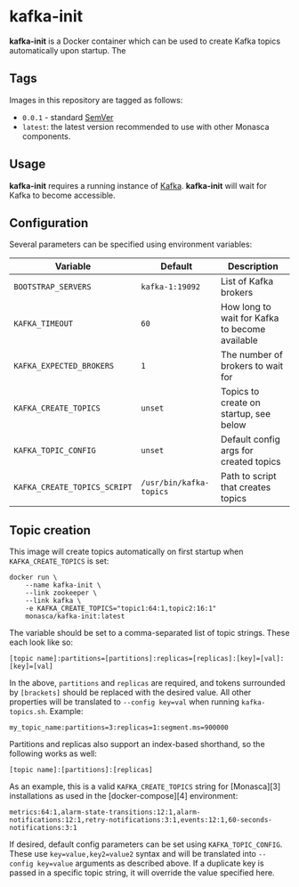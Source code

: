 kafka-init
==========

**kafka-init** is a Docker container which can be used to create Kafka topics automatically upon startup. The 

Tags
----

Images in this repository are tagged as follows:

* `0.0.1` - standard [SemVer][1]
* `latest`: the latest version recommended to use with other Monasca
  components.


Usage
-----

**kafka-init** requires a running instance of [Kafka][2]. **kafka-init** will wait for Kafka to become accessible.

Configuration
-------------

Several parameters can be specified using environment variables:

| Variable                      | Default          | Description                           |
|-------------------------------|------------------|---------------------------------------|
| `BOOTSTRAP_SERVERS`           | `kafka-1:19092`  | List of Kafka brokers              |
| `KAFKA_TIMEOUT`               | `60`      | How long to wait for Kafka to become available |
| `KAFKA_EXPECTED_BROKERS`      | `1`       | The number of brokers to wait for |
| `KAFKA_CREATE_TOPICS`         | `unset`   | Topics to create on startup, see below       |
| `KAFKA_TOPIC_CONFIG`          | `unset`   | Default config args for created topics       |
| `KAFKA_CREATE_TOPICS_SCRIPT`  | `/usr/bin/kafka-topics` | Path to script that creates topics |

Topic creation
--------------

This image will create topics automatically on first startup when
`KAFKA_CREATE_TOPICS` is set:

```
docker run \
    --name kafka-init \
    --link zookeeper \
    --link kafka \
    -e KAFKA_CREATE_TOPICS="topic1:64:1,topic2:16:1"
    monasca/kafka-init:latest
```

The variable should be set to a comma-separated list of topic strings. These
each look like so:

```
[topic name]:partitions=[partitions]:replicas=[replicas]:[key]=[val]:[key]=[val]
```

In the above, `partitions` and `replicas` are required, and tokens surrounded by
`[brackets]` should be replaced with the desired value. All other properties
will be translated to `--config key=val` when running `kafka-topics.sh`.
Example:

```
my_topic_name:partitions=3:replicas=1:segment.ms=900000
```

Partitions and replicas also support an index-based shorthand, so the following
works as well:

```
[topic name]:[partitions]:[replicas]
```

As an example, this is a valid `KAFKA_CREATE_TOPICS` string for [Monasca][3]
installations as used in the [docker-compose][4] environment:

    metrics:64:1,alarm-state-transitions:12:1,alarm-notifications:12:1,retry-notifications:3:1,events:12:1,60-seconds-notifications:3:1

If desired, default config parameters can be set using `KAFKA_TOPIC_CONFIG`.
These use `key=value,key2=value2` syntax and will be translated into
`--config key=value` arguments as described above. If a duplicate key is passed
in a specific topic string, it will override the value specified here.


[1]: http://semver.org/
[2]: https://hub.docker.com/r/confluentinc/cp-kafka
